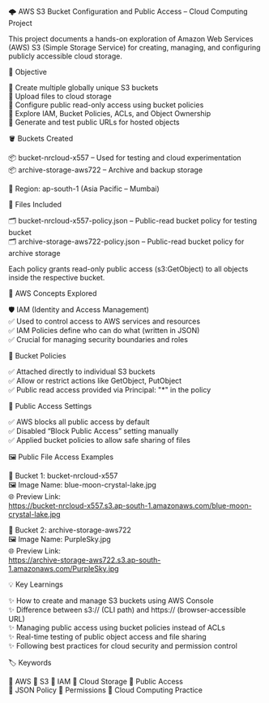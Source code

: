 🌩️ AWS S3 Bucket Configuration and Public Access – Cloud Computing Project

This project documents a hands-on exploration of Amazon Web Services (AWS) S3 (Simple Storage Service) for creating, managing, and configuring publicly accessible cloud storage.



🎯 Objective

🔹 Create multiple globally unique S3 buckets  
🔹 Upload files to cloud storage  
🔹 Configure public read-only access using bucket policies  
🔹 Explore IAM, Bucket Policies, ACLs, and Object Ownership  
🔹 Generate and test public URLs for hosted objects



🪣 Buckets Created

📦 bucket-nrcloud-x557 – Used for testing and cloud experimentation  
📦 archive-storage-aws722 – Archive and backup storage  

📍 Region: ap-south-1 (Asia Pacific – Mumbai)



📂 Files Included

🗂️ bucket-nrcloud-x557-policy.json – Public-read bucket policy for testing bucket  
🗂️ archive-storage-aws722-policy.json – Public-read bucket policy for archive storage  

Each policy grants read-only public access (s3:GetObject) to all objects inside the respective bucket.



🔐 AWS Concepts Explored

🛡️ IAM (Identity and Access Management)  
✅ Used to control access to AWS services and resources  
✅ IAM Policies define who can do what (written in JSON)  
✅ Crucial for managing security boundaries and roles


📜 Bucket Policies  

✅ Attached directly to individual S3 buckets  
✅ Allow or restrict actions like GetObject, PutObject  
✅ Public read access provided via Principal: "*" in the policy

🚫 Public Access Settings 

✅ AWS blocks all public access by default  
✅ Disabled “Block Public Access” setting manually  
✅ Applied bucket policies to allow safe sharing of files



🖼️ Public File Access Examples

📁 Bucket 1: bucket-nrcloud-x557  
🖼️ Image Name: blue-moon-crystal-lake.jpg  
🌐 Preview Link:  
https://bucket-nrcloud-x557.s3.ap-south-1.amazonaws.com/blue-moon-crystal-lake.jpg



📁 Bucket 2: archive-storage-aws722  
🖼️ Image Name: PurpleSky.jpg  
🌐 Preview Link:  
https://archive-storage-aws722.s3.ap-south-1.amazonaws.com/PurpleSky.jpg



💡 Key Learnings

✨ How to create and manage S3 buckets using AWS Console  
✨ Difference between s3:// (CLI path) and https:// (browser-accessible URL)  
✨ Managing public access using bucket policies instead of ACLs  
✨ Real-time testing of public object access and file sharing  
✨ Following best practices for cloud security and permission control



🏷️ Keywords

🔸 AWS   🔸 S3   🔸 IAM   🔸 Cloud Storage   🔸 Public Access  
🔸 JSON Policy   🔸 Permissions   🔸 Cloud Computing Practice
